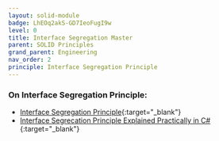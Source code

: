 ```yaml
---
layout: solid-module
badge: LhEOq2akS-GD7IeoFugI9w
level: 0
title: Interface Segregation Master 
parent: SOLID Principles
grand_parent: Engineering
nav_order: 2
principle: Interface Segregation Principle 
---
```

### On Interface Segregation Principle:

- [Interface Segregation Principle](https://www.youtube.com/watch?v=JVWZR23B_iE&list=PLZlA0Gpn_vH9kocFX7R7BAe_CvvOCO_p9&index=4){:target="\_blank"}
- [Interface Segrecation Principle Explained Practically in C#](https://www.youtube.com/watch?v=y1JiMGP51NE){:target="\_blank"}

